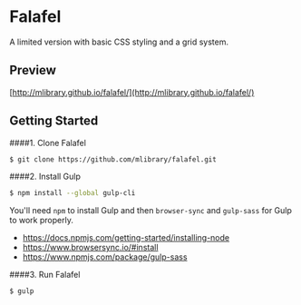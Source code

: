 # Falafel
A limited version with basic CSS styling and a grid system.

## Preview

[http://mlibrary.github.io/falafel/](http://mlibrary.github.io/falafel/)

## Getting Started

####1. Clone Falafel
```sh
$ git clone https://github.com/mlibrary/falafel.git
```

####2. Install Gulp
```sh
$ npm install --global gulp-cli
```

You'll need `npm` to install Gulp and then `browser-sync` and `gulp-sass` for Gulp to work properly.

- https://docs.npmjs.com/getting-started/installing-node
- https://www.browsersync.io/#install
- https://www.npmjs.com/package/gulp-sass

####3. Run Falafel
```sh
$ gulp
```


